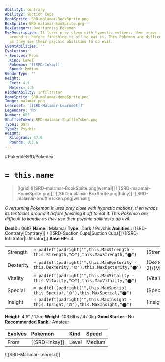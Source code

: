 ```yaml
---
Ability1: Contrary
Ability2: Suction Cups
BookSprite: SRD-malamar-BookSprite.png
BoxSprite: SRD-malamar-BoxSprite.png
DexCategory: Overturning Pokemon
DexDescription: It lures prey close with hypnotic motions, then wraps its tentacles
  around it before finishing it off to eat it. This Pokemon are difficult to handle
  as they use their psychic abilities to do evil.
EventAbilities: ''
Evolutions:
- Evolves: From
  Kind: Level
  Pokemon: '[[SRD-Inkay]]'
  Speed: Medium
GenderType: ''
Height:
  Feet: 4.9
  Meters: 1.5
HiddenAbility: Infiltrator
HomeSprite: SRD-malamar-HomeSprite.png
Image: malamar.png
Learnset: '[[SRD-Malamar-Learnset]]'
Legendary: 'No'
Number: 687
ShuffleToken: SRD-malamar-ShuffleToken.png
Type1: Dark
Type2: Psychic
Weight:
  Kilograms: 47.0
  Pounds: 103.6
---
```


#PokeroleSRD/Pokedex

# `= this.name`

> [!grid]
> ![[SRD-malamar-BookSprite.png|wsmall]]
> ![[SRD-malamar-HomeSprite.png]]
> ![[SRD-malamar-BoxSprite.png|htiny]]
> ![[SRD-malamar-ShuffleToken.png|wsmall]]


*Overturning Pokemon*
*It lures prey close with hypnotic motions, then wraps its tentacles around it before finishing it off to eat it. This Pokemon are difficult to handle as they use their psychic abilities to do evil.*

**DexID**:: 0687
**Name**:: Malamar
**Type**:: Dark / Psychic
**Abilities**:: [[SRD-Contrary|Contrary]] / [[SRD-Suction Cups|Suction Cups]] ([[SRD-Infiltrator|Infiltrator]])
**Base HP**:: 4

|           |                                                                                        |                                          |
| --------- | -------------------------------------------------------------------------------------- | ---------------------------------------- |
| Strength  | `= padleft(padright("",this.MaxStrength - this.Strength,"⭘"),this.MaxStrength,"⬤")`    | (Strength::2)/(MaxStrength::5)   |
| Dexterity | `= padleft(padright("",this.MaxDexterity - this.Dexterity,"⭘"),this.MaxDexterity,"⬤")` | (Dexterity:: 2)/(MaxDexterity::5) |
| Vitality  | `= padleft(padright("",this.MaxVitality - this.Vitality,"⭘"),this.MaxVitality,"⬤")`    | (Vitality::2)/(MaxVitality::5)   |
| Special   | `= padleft(padright("",this.MaxSpecial - this.Special,"⭘"),this.MaxSpecial,"⬤")`       | (Special::2)/(MaxSpecial::4)     |
| Insight   | `= padleft(padright("",this.MaxInsight - this.Insight,"⭘"),this.MaxInsight,"⬤")`       | (Insight::2)/(MaxInsight::5)     |

**Height**: 4'9" / 1.5m
**Weight**: 103.6lbs / 47.0kg
**Good Starter**:: No
**Recommended Rank**:: Amateur

| Evolves   | Pokemon       | Kind   | Speed   |
|:----------|:--------------|:-------|:--------|
| From      | [[SRD-Inkay]] | Level  | Medium  |

![[SRD-Malamar-Learnset]]